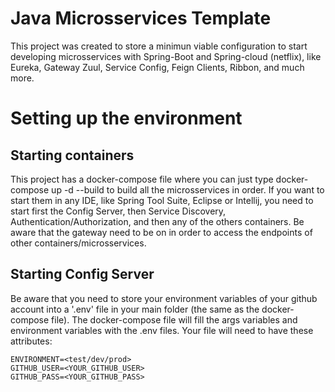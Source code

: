 # Java Microsservices Template
This project was created to store a minimun viable configuration to start developing microsservices with Spring-Boot and Spring-cloud (netflix), like Eureka, Gateway Zuul, Service Config, Feign Clients, Ribbon, and much more.

# Setting up the environment

## Starting containers
This project has a docker-compose file where you can just type docker-compose up -d --build to build all the microsservices in order. If you want to start them in any IDE, like Spring Tool Suite, Eclipse or Intellij, you need to start first the Config Server, then Service Discovery, Authentication/Authorization, and then any of the others containers.
Be aware that the gateway need to be on in order to access the endpoints of other containers/microsservices.

## Starting Config Server
Be aware that you need to store your environment variables of your github account into a '.env' file in your main folder (the same as the docker-compose file). The docker-compose file will fill the args variables and environment variables with the .env files.
Your file will need to have these attributes:
```
ENVIRONMENT=<test/dev/prod>
GITHUB_USER=<YOUR_GITHUB_USER>
GITHUB_PASS=<YOUR_GITHUB_PASS>
```
